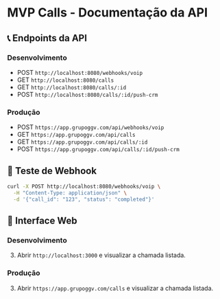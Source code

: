 # MVP Calls - Documentação da API

## 📞 Endpoints da API

### **Desenvolvimento**
- POST `http://localhost:8080/webhooks/voip`
- GET `http://localhost:8080/calls`
- GET `http://localhost:8080/calls/:id`
- POST `http://localhost:8080/calls/:id/push-crm`

### **Produção**
- POST `https://app.grupoggv.com/api/webhooks/voip`
- GET `https://app.grupoggv.com/api/calls`
- GET `https://app.grupoggv.com/api/calls/:id`
- POST `https://app.grupoggv.com/api/calls/:id/push-crm`

## 🧪 Teste de Webhook

```bash
curl -X POST http://localhost:8080/webhooks/voip \
  -H "Content-Type: application/json" \
  -d '{"call_id": "123", "status": "completed"}'
```

## 📱 Interface Web

### **Desenvolvimento**
3) Abrir `http://localhost:3000` e visualizar a chamada listada.

### **Produção**
3) Abrir `https://app.grupoggv.com/calls` e visualizar a chamada listada.
